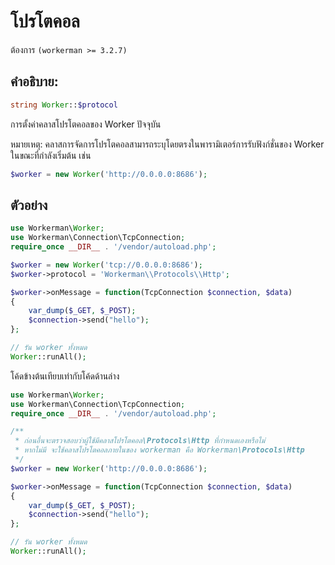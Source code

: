 # โปรโตคอล

ต้องการ ```(workerman >= 3.2.7)```

## คำอธิบาย:
```php
string Worker::$protocol
```

การตั้งค่าคลาสโปรโตคอลของ Worker ปัจจุบัน

หมายเหตุ: คลาสการจัดการโปรโตคอลสามารถระบุโดยตรงในพารามิเตอร์การรับฟังก์ชั่นของ Worker ในขณะที่กำลังเริ่มต้น เช่น
```php
$worker = new Worker('http://0.0.0.0:8686');
```

## ตัวอย่าง

```php
use Workerman\Worker;
use Workerman\Connection\TcpConnection;
require_once __DIR__ . '/vendor/autoload.php';

$worker = new Worker('tcp://0.0.0.0:8686');
$worker->protocol = 'Workerman\\Protocols\\Http';

$worker->onMessage = function(TcpConnection $connection, $data)
{
    var_dump($_GET, $_POST);
    $connection->send("hello");
};

// รัน worker ทั้งหมด
Worker::runAll();
```

โค้ดข้างต้นเทียบเท่ากับโค้ดด้านล่าง

```php
use Workerman\Worker;
use Workerman\Connection\TcpConnection;
require_once __DIR__ . '/vendor/autoload.php';

/**
 * ก่อนอื่นจะตรวจสอบว่าผู้ใช้มีคลาสโปรโตคอล\Protocols\Http ที่กำหนดเองหรือไม่
 * หากไม่มี จะใช้คลาสโปรโตคอลภายในของ workerman คือ Workerman\Protocols\Http
 */
$worker = new Worker('http://0.0.0.0:8686');

$worker->onMessage = function(TcpConnection $connection, $data)
{
    var_dump($_GET, $_POST);
    $connection->send("hello");
};

// รัน worker ทั้งหมด
Worker::runAll();
```
